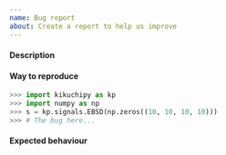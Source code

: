 ```yaml
---
name: Bug report
about: Create a report to help us improve 
---
```


#### Description

#### Way to reproduce

```python
>>> import kikuchipy as kp
>>> import numpy as np
>>> s = kp.signals.EBSD(np.zeros((10, 10, 10, 10)))
>>> # The bug here...
```

#### Expected behaviour
<!-- A clear and concise description of what you expected to happen. -->
